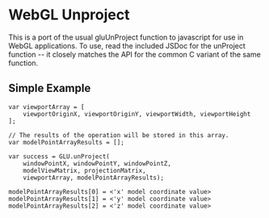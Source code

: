 WebGL Unproject
===============

This is a port of the usual gluUnProject function to javascript for use in WebGL applications. To use, read the included JSDoc for the unProject function -- it closely matches the API for the common C variant of the same function.

Simple Example
--------------

    var viewportArray = [
        viewportOriginX, viewportOriginY, viewportWidth, viewportHeight
    ];
    
    // The results of the operation will be stored in this array.
    var modelPointArrayResults = [];
    
    var success = GLU.unProject(
        windowPointX, windowPointY, windowPointZ,
        modelViewMatrix, projectionMatrix,
        viewportArray, modelPointArrayResults);
    
    modelPointArrayResults[0] = <'x' model coordinate value>
    modelPointArrayResults[1] = <'y' model coordinate value>
    modelPointArrayResults[2] = <'z' model coordinate value>
